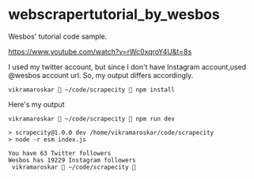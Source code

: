 # webscrapertutorial_by_wesbos
Wesbos' tutorial code sample. 

https://www.youtube.com/watch?v=rWc0xqroY4U&t=8s

I used my twitter account, but since I don't have Instagram account,used @wesbos account url. So, my output differs accordingly. 



```
vikramaroskar  ~/code/scrapecity  npm install
```

Here's my output

```
vikramaroskar  ~/code/scrapecity  npm run dev

> scrapecity@1.0.0 dev /home/vikramaroskar/code/scrapecity
> node -r esm index.js

You have 63 Twitter followers
Wesbos has 19229 Instagram followers
 vikramaroskar  ~/code/scrapecity  
 
 ```


